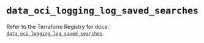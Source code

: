 # `data_oci_logging_log_saved_searches`

Refer to the Terraform Registry for docs: [`data_oci_logging_log_saved_searches`](https://registry.terraform.io/providers/oracle/oci/7.19.0/docs/data-sources/logging_log_saved_searches).
